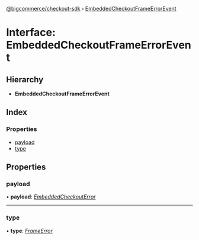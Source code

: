 [@bigcommerce/checkout-sdk](../README.md) › [EmbeddedCheckoutFrameErrorEvent](embeddedcheckoutframeerrorevent.md)

# Interface: EmbeddedCheckoutFrameErrorEvent

## Hierarchy

* **EmbeddedCheckoutFrameErrorEvent**

## Index

### Properties

* [payload](embeddedcheckoutframeerrorevent.md#payload)
* [type](embeddedcheckoutframeerrorevent.md#type)

## Properties

###  payload

• **payload**: *[EmbeddedCheckoutError](embeddedcheckouterror.md)*

___

###  type

• **type**: *[FrameError](../enums/embeddedcheckouteventtype.md#frameerror)*
